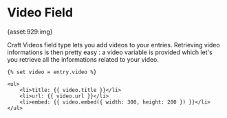 # Video Field

{asset:929:img}

Craft Videos field type lets you add videos to your entries. Retrieving video informations is then pretty easy : a video variable is provided which let's you retrieve all the informations related to your video.

	{% set video = entry.video %}

	<ul>
		<li>title: {{ video.title }}</li>
		<li>url: {{ video.url }}</li>
		<li>embed: {{ video.embed({ width: 300, height: 200 }) }}</li>
	</ul>
